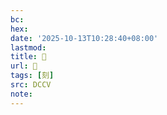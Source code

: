 ```yaml
---
bc:
hex:
date: '2025-10-13T10:28:40+08:00'
lastmod:
title: 􃥜
url: 􃥜
tags: [刻]
src: DCCV
note:
---
```

